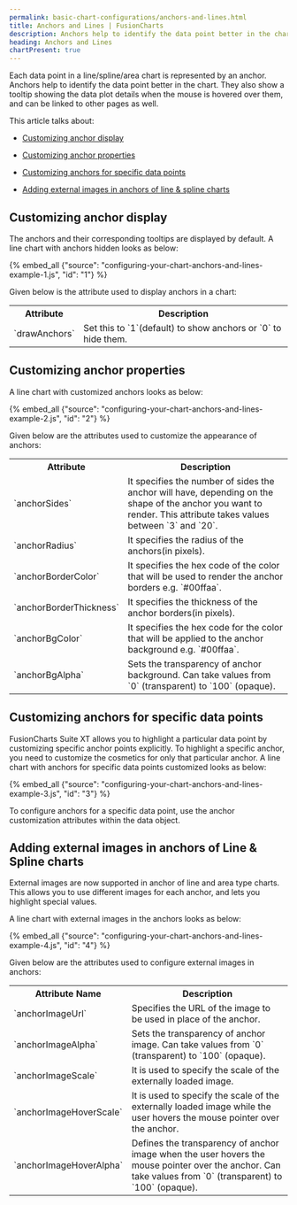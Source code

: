 ```yaml
---
permalink: basic-chart-configurations/anchors-and-lines.html
title: Anchors and Lines | FusionCharts
description: Anchors help to identify the data point better in the chart. They also show a tooltip showing the data plot details when the mouse is hovered over them
heading: Anchors and Lines
chartPresent: true
---
```


Each data point in a line/spline/area chart is represented by an anchor. Anchors help to identify the data point better in the chart. They also show a tooltip showing the data plot details when the mouse is hovered over them, and can be linked to other pages as well.

This article talks about:

* <a href="{{ site.baseurl }}basic-chart-configurations/anchors-and-lines.html#customizing-anchor-display">Customizing anchor display</a>

* <a href="{{ site.baseurl }}basic-chart-configurations/anchors-and-lines.html#customizing-anchor-properties">Customizing anchor properties</a>

* <a href="{{ site.baseurl }}basic-chart-configurations/anchors-and-lines.html#customizing-anchors-for-specific-data-points">Customizing anchors for specific data points</a>

* <a href="{{ site.baseurl }}basic-chart-configurations/anchors-and-lines.html#adding-external-images-in-anchors-of-line--spline-charts">Adding external images in anchors of line & spline charts</a>

## Customizing anchor display

The anchors and their corresponding tooltips are displayed by default. A line chart with anchors hidden looks as below:

{% embed_all {"source": "configuring-your-chart-anchors-and-lines-example-1.js", "id": "1"} %}

Given below is the attribute used to display anchors in a chart:

<table>
  <tr>
    <th>Attribute</th>
    <th>Description</th>
  </tr>
  <tr>
    <td>`drawAnchors`</td>
    <td>Set this to `1`(default) to show anchors or `0` to hide them.</td>
  </tr>
</table>






## Customizing anchor properties

A line chart with customized anchors looks as below:

{% embed_all {"source": "configuring-your-chart-anchors-and-lines-example-2.js", "id": "2"} %}

Given below are the attributes used to customize the appearance of anchors:

<table>
  <tr>
    <th>Attribute</th>
    <th>Description</th>
  </tr>
  <tr>
    <td>`anchorSides`</td>
    <td>It specifies the number of sides the anchor will have, depending on the shape of the anchor you want to render. This attribute takes values between `3` and `20`.</td>
  </tr>
  <tr>
    <td>`anchorRadius`</td>
    <td>It specifies the radius of the anchors(in pixels).</td>
  </tr>
  <tr>
    <td>`anchorBorderColor`</td>
    <td>It specifies the hex code of the color that will be used to render the anchor borders e.g. `#00ffaa`.</td>
  </tr>
  <tr>
    <td>`anchorBorderThickness`</td>
    <td>It specifies the thickness of the anchor borders(in pixels).</td>
  </tr>
  <tr>
    <td>`anchorBgColor`</td>
    <td>It specifies the hex code for the color that will be applied to the anchor background e.g. `#00ffaa`.</td>
  </tr>
  <tr>
    <td>`anchorBgAlpha`</td>
    <td>Sets the transparency of anchor background. Can take values from `0` (transparent) to `100` (opaque).</td>
  </tr>
</table>






## Customizing anchors for specific data points

FusionCharts Suite XT allows you to highlight a particular data point by customizing specific anchor points explicitly. To highlight a specific anchor, you need to customize the cosmetics for only that particular anchor. A line chart with anchors for specific data points customized looks as below:

{% embed_all {"source": "configuring-your-chart-anchors-and-lines-example-3.js", "id": "3"} %}

To configure anchors for a specific data point, use the anchor customization attributes within the data object. 



## Adding external images in anchors of Line & Spline charts

External images are now supported in anchor of line and area type charts. This allows you to use different images for each anchor, and lets you highlight special values.

A line chart with external images in the anchors looks as below:

{% embed_all {"source": "configuring-your-chart-anchors-and-lines-example-4.js", "id": "4"} %}

Given below are the attributes used to configure external images in anchors:

<table>
  <tr>
    <th>Attribute Name</th>
    <th>Description</th>
  </tr>
  <tr>
    <td>`anchorImageUrl`</td>
    <td>Specifies the URL of the image to be used in place of the anchor.</td>
  </tr>
  <tr>
    <td>`anchorImageAlpha`</td>
    <td>Sets the transparency of anchor image. Can take values from `0` (transparent) to `100` (opaque).</td>
  </tr>
  <tr>
    <td>`anchorImageScale`</td>
    <td>It is used to specify the scale of the externally loaded image.</td>
  </tr>
  <tr>
    <td>`anchorImageHoverScale`</td>
    <td>It is used to specify the scale of the externally loaded image while the user hovers the mouse pointer over the anchor.</td>
  </tr>
  <tr>
    <td>`anchorImageHoverAlpha`</td>
    <td>Defines the transparency of anchor image when the user hovers the mouse pointer over the anchor. Can take values from `0` (transparent) to `100` (opaque).</td>
  </tr>
</table>





